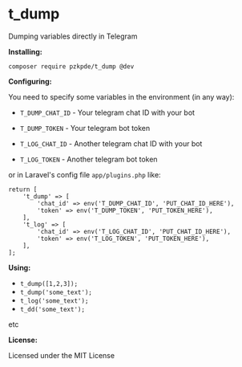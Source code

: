 # t_dump
Dumping variables directly in Telegram

**Installing:**

```composer require pzkpde/t_dump @dev```

**Configuring:**

You need to specify some variables in the environment (in any way):

* `T_DUMP_CHAT_ID` - Your telegram chat ID with your bot
* `T_DUMP_TOKEN` - Your telegram bot token

* `T_LOG_CHAT_ID` - Another telegram chat ID with your bot
* `T_LOG_TOKEN` - Another telegram bot token

or in Laravel's config file ```app/plugins.php``` like:

```
return [
    't_dump' => [
        'chat_id' => env('T_DUMP_CHAT_ID', 'PUT_CHAT_ID_HERE'),
        'token' => env('T_DUMP_TOKEN', 'PUT_TOKEN_HERE'),
    ],
    't_log' => [
        'chat_id' => env('T_LOG_CHAT_ID', 'PUT_CHAT_ID_HERE'),
        'token' => env('T_LOG_TOKEN', 'PUT_TOKEN_HERE'),
    ],
];
```

**Using:**

* ```t_dump([1,2,3]);```
* ```t_dump('some_text');```
* ```t_log('some_text');```
* ```t_dd('some_text');```

etc

**License:**

Licensed under the MIT License